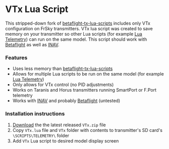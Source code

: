 # VTx Lua Script

This stripped-down fork of [betaflight-tx-lua-scripts](https://github.com/betaflight/betaflight-tx-lua-scripts) includes only VTx configuration on FrSky transmitters.  VTx lua script was created to save memory on your transmitter so other Lua scripts (for example [Lua Telemetry](https://github.com/iNavFlight/LuaTelemetry)) can run on the same model. This script should work with [Betaflight](https://github.com/betaflight/betaflight) as well as [INAV](https://github.com/iNavFlight/inav).

### Features

* Uses less memory than [betaflight-tx-lua-scripts](https://github.com/betaflight/betaflight-tx-lua-scripts)
* Allows for multiple Lua scripts to be run on the same model (for example [Lua Telemetry](https://github.com/iNavFlight/LuaTelemetry))
* Only allows for VTx control (no PID adjustments)
* Works on Taranis and Horus transmitters running SmartPort or F.Port telemetry
* Works with [INAV](https://github.com/iNavFlight/inav) and probably [Betaflight](https://github.com/betaflight/betaflight) (untested)

### Installation instructions

1. [Download](https://github.com/teckel12/Taranis-VTx/releases/latest) the the latest released `VTx.zip` file
1. Copy `VTx.lua` file and `VTx` folder with contents to transmitter's SD card's `\SCRIPTS\TELEMETRY\` folder
1. Add `VTx` Lua script to desired model display screen